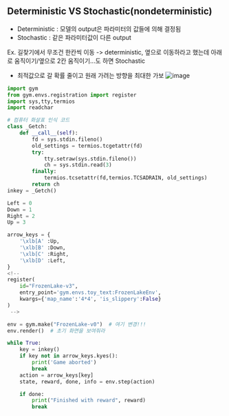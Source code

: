 ## Deterministic VS Stochastic(nondeterministic)
* Deterministic : 모델의 output은 파라미터의 값들에 의해 결정됨
* Stochastic : 같은 파라미터값이 다른 output 

Ex. 길찾기에서 무조건 한칸씩 이동 -> deterministic, 옆으로 이동하라고 했는데 아래로 움직이기/옆으로 2칸 움직이기...도 하면 Stochastic

* 최적값으로 갈 확률 줄이고 원래 가려는 방향을 최대한 가보
![image](https://user-images.githubusercontent.com/63588046/222022357-ebcfc3e6-f27d-4dda-bdf1-7c57757283e4.png)


```python
import gym
from gym.envs.registration import register
import sys,tty,termios
import readchar

# 컴퓨터 화살표 인식 코드
class _Getch:
    def __call__(self):
        fd = sys.stdin.fileno()
        old_settings = termios.tcgetattr(fd)
        try:
            tty.setraw(sys.stdin.fileno())
            ch = sys.stdin.read(3)
        finally:
            termios.tcsetattr(fd,termios.TCSADRAIN, old_settings)
        return ch
inkey = _Getch()

Left = 0
Down = 1
Right = 2
Up = 3

arrow_keys = {
    '\xlb[A' :Up,
    '\xlb[B' :Down,
    '\xlb[C' :Right,
    '\xlb[D' :Left,
}
<!-- 
register(
    id="FrozenLake-v3",
    entry_point='gym.envs.toy_text:FrozenLakeEnv',
    kwargs={'map_name':'4*4', 'is_slippery':False}
)
 -->

env = gym.make("FrozenLake-v0")  # 여기 변경!!!
env.render()  # 초기 화면을 보여줘라

while True:
    key = inkey()
    if key not in arrow_keys.kyes():
        print('Game aborted')
        break
    action = arrow_keys[key]
    state, reward, done, info = env.step(action)

    if done:
        print("Finished with reward", reward)
        break
```
